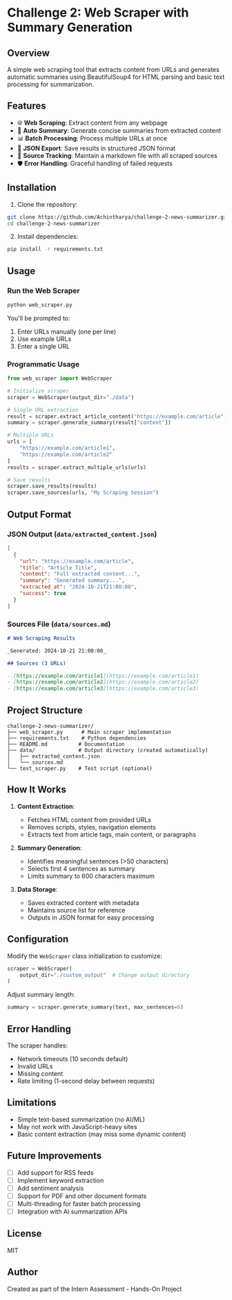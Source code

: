 # Challenge 2: Web Scraper with Summary Generation

## Overview

A simple web scraping tool that extracts content from URLs and generates automatic summaries using BeautifulSoup4 for HTML parsing and basic text processing for summarization.

## Features

- 🌐 **Web Scraping**: Extract content from any webpage
- 📝 **Auto Summary**: Generate concise summaries from extracted content
- 📊 **Batch Processing**: Process multiple URLs at once
- 💾 **JSON Export**: Save results in structured JSON format
- 📑 **Source Tracking**: Maintain a markdown file with all scraped sources
- 🛡️ **Error Handling**: Graceful handling of failed requests

## Installation

1. Clone the repository:
```bash
git clone https://github.com/Achintharya/challenge-2-news-summarizer.git
cd challenge-2-news-summarizer
```

2. Install dependencies:
```bash
pip install -r requirements.txt
```

## Usage

### Run the Web Scraper

```bash
python web_scraper.py
```

You'll be prompted to:
1. Enter URLs manually (one per line)
2. Use example URLs
3. Enter a single URL

### Programmatic Usage

```python
from web_scraper import WebScraper

# Initialize scraper
scraper = WebScraper(output_dir="./data")

# Single URL extraction
result = scraper.extract_article_content("https://example.com/article")
summary = scraper.generate_summary(result["content"])

# Multiple URLs
urls = [
    "https://example.com/article1",
    "https://example.com/article2"
]
results = scraper.extract_multiple_urls(urls)

# Save results
scraper.save_results(results)
scraper.save_sources(urls, "My Scraping Session")
```

## Output Format

### JSON Output (`data/extracted_content.json`)
```json
[
  {
    "url": "https://example.com/article",
    "title": "Article Title",
    "content": "Full extracted content...",
    "summary": "Generated summary...",
    "extracted_at": "2024-10-21T21:00:00",
    "success": true
  }
]
```

### Sources File (`data/sources.md`)
```markdown
# Web Scraping Results

_Generated: 2024-10-21 21:00:00_

## Sources (3 URLs)

- [https://example.com/article1](https://example.com/article1)
- [https://example.com/article2](https://example.com/article2)
- [https://example.com/article3](https://example.com/article3)
```

## Project Structure

```
challenge-2-news-summarizer/
├── web_scraper.py      # Main scraper implementation
├── requirements.txt    # Python dependencies
├── README.md          # Documentation
├── data/              # Output directory (created automatically)
│   ├── extracted_content.json
│   └── sources.md
└── test_scraper.py    # Test script (optional)
```

## How It Works

1. **Content Extraction**: 
   - Fetches HTML content from provided URLs
   - Removes scripts, styles, navigation elements
   - Extracts text from article tags, main content, or paragraphs

2. **Summary Generation**:
   - Identifies meaningful sentences (>50 characters)
   - Selects first 4 sentences as summary
   - Limits summary to 600 characters maximum

3. **Data Storage**:
   - Saves extracted content with metadata
   - Maintains source list for reference
   - Outputs in JSON format for easy processing

## Configuration

Modify the `WebScraper` class initialization to customize:

```python
scraper = WebScraper(
    output_dir="./custom_output"  # Change output directory
)
```

Adjust summary length:
```python
summary = scraper.generate_summary(text, max_sentences=6)
```

## Error Handling

The scraper handles:
- Network timeouts (10 seconds default)
- Invalid URLs
- Missing content
- Rate limiting (1-second delay between requests)

## Limitations

- Simple text-based summarization (no AI/ML)
- May not work with JavaScript-heavy sites
- Basic content extraction (may miss some dynamic content)

## Future Improvements

- [ ] Add support for RSS feeds
- [ ] Implement keyword extraction
- [ ] Add sentiment analysis
- [ ] Support for PDF and other document formats
- [ ] Multi-threading for faster batch processing
- [ ] Integration with AI summarization APIs

## License

MIT

## Author

Created as part of the Intern Assessment - Hands-On Project
